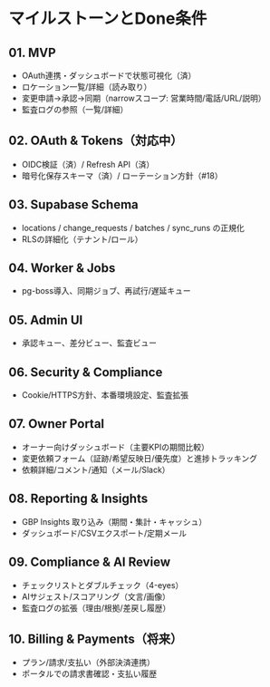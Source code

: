 # マイルストーンとDone条件

## 01. MVP
- OAuth連携・ダッシュボードで状態可視化（済）
- ロケーション一覧/詳細（読み取り）
- 変更申請→承認→同期（narrowスコープ: 営業時間/電話/URL/説明）
- 監査ログの参照（一覧/詳細）

## 02. OAuth & Tokens（対応中）
- OIDC検証（済）/ Refresh API（済）
- 暗号化保存スキーマ（済）/ ローテーション方針（#18）

## 03. Supabase Schema
- locations / change_requests / batches / sync_runs の正規化
- RLSの詳細化（テナント/ロール）

## 04. Worker & Jobs
- pg-boss導入、同期ジョブ、再試行/遅延キュー

## 05. Admin UI
- 承認キュー、差分ビュー、監査ビュー

## 06. Security & Compliance
- Cookie/HTTPS方針、本番環境設定、監査拡張

## 07. Owner Portal
- オーナー向けダッシュボード（主要KPIの期間比較）
- 変更依頼フォーム（証跡/希望反映日/優先度）と進捗トラッキング
- 依頼詳細/コメント/通知（メール/Slack）

## 08. Reporting & Insights
- GBP Insights 取り込み（期間・集計・キャッシュ）
- ダッシュボード/CSVエクスポート/定期メール

## 09. Compliance & AI Review
- チェックリストとダブルチェック（4-eyes）
- AIサジェスト/スコアリング（文言/画像）
- 監査ログの拡張（理由/根拠/差戻し履歴）

## 10. Billing & Payments（将来）
- プラン/請求/支払い（外部決済連携）
- ポータルでの請求書確認・支払い履歴
